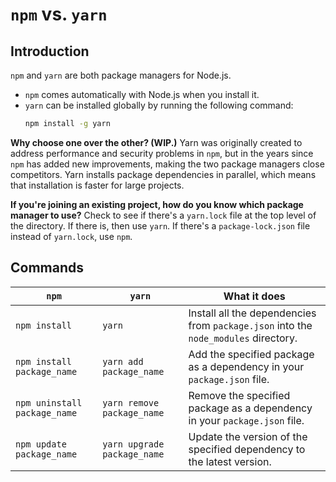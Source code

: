 # `npm` vs. `yarn`

## Introduction

`npm` and `yarn` are both package managers for Node.js.

* `npm` comes automatically with Node.js when you install it.
* `yarn` can be installed globally by running the following command:
    ```sh
    npm install -g yarn
    ```

**Why choose one over the other? (WIP.)** Yarn was originally created to address performance and security problems in `npm`, but in the years since `npm` has added new improvements, making the two package managers close competitors. Yarn installs package dependencies in parallel, which means that installation is faster for large projects.

**If you're joining an existing project, how do you know which package manager to use?** Check to see if there's a `yarn.lock` file at the top level of the directory. If there is, then use `yarn`. If there's a `package-lock.json` file instead of `yarn.lock`, use `npm`.


## Commands

| `npm` | `yarn` | What it does |
| --- | --- | --- |
| `npm install` | `yarn` | Install all the dependencies from `package.json` into the `node_modules` directory. |
| `npm install package_name` | `yarn add package_name` | Add the specified package as a dependency in your `package.json` file. |
| `npm uninstall package_name` | `yarn remove package_name` | Remove the specified package as a dependency in your `package.json` file. |
| `npm update package_name` | `yarn upgrade package_name` | Update the version of the specified dependency to the latest version. |
